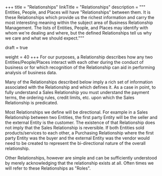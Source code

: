 +++
title = "Relationships"
linkTitle = "Relationships"
description = """
Entities, People, and Places will have "Relationships" between them.  It is these Relationships
which provide us the richest information and carry the most interesting meaning within the subject
area of Business Relationship Management. The lists of Entities, People, and Places may identify
with whom we're dealing and where, but the defined Relationships tell us why we care and what we
should expect."""

draft = true

weight = 40
+++
For our purposes, a Relationship describes how any two Entities/People/Places interact with each
other during the conduct of business or for which recognition of the Relationship can aid in
performing analysis of business data.

Many of the Relationships described below imply a rich set of information associated with the
Relationship and which defines it.  As a case in point, to fully understand a Sales Relationship
you must understand the payment terms, the ordering rules, credit limits, etc. upon which the
Sales Relationship is predicated.

Most Relationships we define will be directional.  For example in a Sales Relationship between
two Entities, the first party Entity will be the seller and the external Entity is the customer.
The existence of that Relationship does not imply that the Sales Relationship is reversible.  If
both Entities sold products/services to each other, a Purchasing Relationship where the first
party Entity was the buyer and the external Entity was the vendor would need to be created to
represent the bi-directional nature of the overall relationship.

Other Relationships, however are simple and can be sufficiently understood by merely acknowledging
that the relationship exists at all.  Often times we will refer to these Relationships as "Roles".